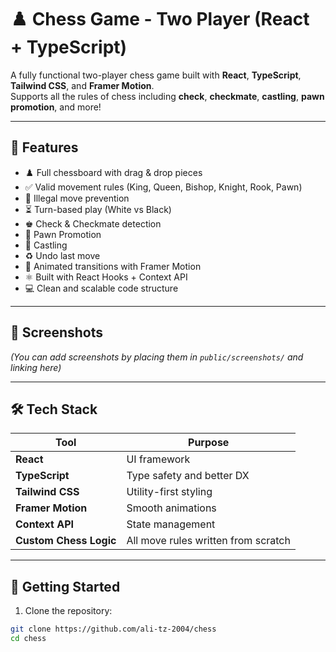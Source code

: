 # ♟️ Chess Game - Two Player (React + TypeScript)

A fully functional two-player chess game built with **React**, **TypeScript**, **Tailwind CSS**, and **Framer Motion**.  
Supports all the rules of chess including **check**, **checkmate**, **castling**, **pawn promotion**, and more!

---

## 🧩 Features

- ♟️ Full chessboard with drag & drop pieces
- ✅ Valid movement rules (King, Queen, Bishop, Knight, Rook, Pawn)
- 🚫 Illegal move prevention
- ⏳ Turn-based play (White vs Black)
- ♚ Check & Checkmate detection
- 👑 Pawn Promotion
- 🏰 Castling
- ♻️ Undo last move
- 🔄 Animated transitions with Framer Motion
- ⚛️ Built with React Hooks + Context API
- 💻 Clean and scalable code structure

---

## 📸 Screenshots

*(You can add screenshots by placing them in `public/screenshots/` and linking here)*

---

## 🛠️ Tech Stack

| Tool | Purpose |
|------|---------|
| **React** | UI framework |
| **TypeScript** | Type safety and better DX |
| **Tailwind CSS** | Utility-first styling |
| **Framer Motion** | Smooth animations |
| **Context API** | State management |
| **Custom Chess Logic** | All move rules written from scratch |

---

## 🚀 Getting Started

1. Clone the repository:
```bash
git clone https://github.com/ali-tz-2004/chess
cd chess
